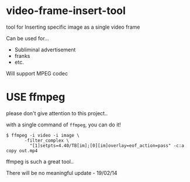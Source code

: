 # video-frame-insert-tool
tool for Inserting specific image as a single video frame

Can be used for...
- Subliminal advertisement
- franks 
- etc.

Will support MPEG codec

# USE ffmpeg
please don't give attention to this project..

with a single command of `ffmpeg`, you can do it!
```
$ ffmpeg -i video -i image \
       -filter_complex \
         "[1]setpts=4.40/TB[im];[0][im]overlay=eof_action=pass" -c:a copy out.mp4
```

ffmpeg is such a great tool..

There will be no meaningful update - 19/02/14
